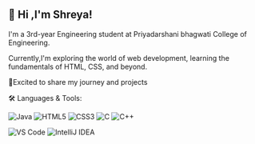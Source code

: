 ## 👋 Hi ,I'm Shreya!
I'm a 3rd-year Engineering student at Priyadarshani bhagwati College of Engineering.

Currently,I'm exploring the world of web development, learning the fundamentals of HTML, CSS, and beyond.

🚀Excited to share my journey and projects

🛠️ Languages & Tools:

![Java](https://img.shields.io/badge/-Java-007396?style=flat&logo=java&logoColor=white)
![HTML5](https://img.shields.io/badge/-HTML5-E34F26?style=flat&logo=html5&logoColor=white)
![CSS3](https://img.shields.io/badge/-CSS3-1572B6?style=flat&logo=css3&logoColor=white)
![C](https://img.shields.io/badge/-C-00599C?style=flat&logo=c&logoColor=white)
![C++](https://img.shields.io/badge/-C++-00599C?style=flat&logo=cplusplus&logoColor=white)

![VS Code](https://img.shields.io/badge/-VSCode-007ACC?style=flat&logo=visual-studio-code&logoColor=white)
![IntelliJ IDEA](https://img.shields.io/badge/-IntelliJ%20IDEA-000000?style=flat&logo=intellij-idea&logoColor=white)

<!--
**Shreyakh0356/Shreyakh0356** is a ✨ _special_ ✨ repository because its `README.md` (this file) appears on your GitHub profile.

Here are some ideas to get you started:

- 🔭 I’m currently working on ...
- 🌱 I’m currently learning ...
- 👯 I’m looking to collaborate on ...
- 🤔 I’m looking for help with ...
- 💬 Ask me about ...
- 📫 How to reach me: ...
- 😄 Pronouns: ...
- ⚡ Fun fact: ...
-->
